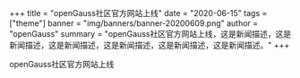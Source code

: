+++
title = "openGauss社区官方网站上线"
date = "2020-06-15"
tags = ["theme"]
banner = "img/banners/banner-20200609.png"
author = "openGauss"
summary = "openGauss社区官方网站上线，这是新闻描述，这是新闻描述，这是新闻描述，这是新闻描述，这是新闻描述，这是新闻描述。"
+++


openGauss社区官方网站上线

